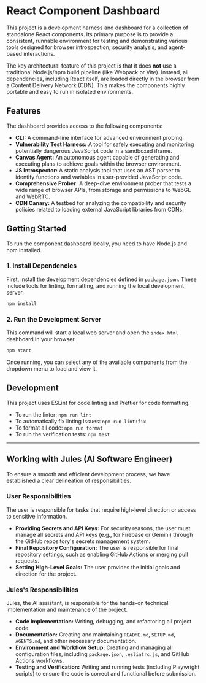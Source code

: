 # React Component Dashboard

This project is a development harness and dashboard for a collection of standalone React components. Its primary purpose is to provide a consistent, runnable environment for testing and demonstrating various tools designed for browser introspection, security analysis, and agent-based interactions.

The key architectural feature of this project is that it does **not** use a traditional Node.js/npm build pipeline (like Webpack or Vite). Instead, all dependencies, including React itself, are loaded directly in the browser from a Content Delivery Network (CDN). This makes the components highly portable and easy to run in isolated environments.

## Features

The dashboard provides access to the following components:

-   **CLI:** A command-line interface for advanced environment probing.
-   **Vulnerability Test Harness:** A tool for safely executing and monitoring potentially dangerous JavaScript code in a sandboxed iframe.
-   **Canvas Agent:** An autonomous agent capable of generating and executing plans to achieve goals within the browser environment.
-   **JS Introspector:** A static analysis tool that uses an AST parser to identify functions and variables in user-provided JavaScript code.
-   **Comprehensive Prober:** A deep-dive environment prober that tests a wide range of browser APIs, from storage and permissions to WebGL and WebRTC.
-   **CDN Canary:** A testbed for analyzing the compatibility and security policies related to loading external JavaScript libraries from CDNs.

## Getting Started

To run the component dashboard locally, you need to have Node.js and npm installed.

### 1. Install Dependencies

First, install the development dependencies defined in `package.json`. These include tools for linting, formatting, and running the local development server.

```bash
npm install
```

### 2. Run the Development Server

This command will start a local web server and open the `index.html` dashboard in your browser.

```bash
npm start
```

Once running, you can select any of the available components from the dropdown menu to load and view it.

## Development

This project uses ESLint for code linting and Prettier for code formatting.

-   To run the linter: `npm run lint`
-   To automatically fix linting issues: `npm run lint:fix`
-   To format all code: `npm run format`
-   To run the verification tests: `npm test`

---

## Working with Jules (AI Software Engineer)

To ensure a smooth and efficient development process, we have established a clear delineation of responsibilities.

### User Responsibilities

The user is responsible for tasks that require high-level direction or access to sensitive information.

-   **Providing Secrets and API Keys:** For security reasons, the user must manage all secrets and API keys (e.g., for Firebase or Gemini) through the GitHub repository's secrets management system.
-   **Final Repository Configuration:** The user is responsible for final repository settings, such as enabling GitHub Actions or merging pull requests.
-   **Setting High-Level Goals:** The user provides the initial goals and direction for the project.

### Jules's Responsibilities

Jules, the AI assistant, is responsible for the hands-on technical implementation and maintenance of the project.

-   **Code Implementation:** Writing, debugging, and refactoring all project code.
-   **Documentation:** Creating and maintaining `README.md`, `SETUP.md`, `AGENTS.md`, and other necessary documentation.
-   **Environment and Workflow Setup:** Creating and managing all configuration files, including `package.json`, `.eslintrc.js`, and GitHub Actions workflows.
-   **Testing and Verification:** Writing and running tests (including Playwright scripts) to ensure the code is correct and functional before submission.